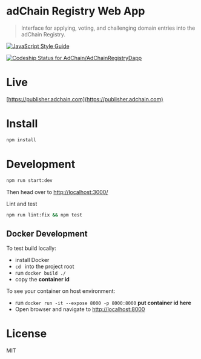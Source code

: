 # adChain Registry Web App

> Interface for applying, voting, and challenging domain entries into the adChain Registry.

[![JavaScript Style Guide](https://img.shields.io/badge/code_style-standard-brightgreen.svg)](https://standardjs.com)

[ ![Codeship Status for AdChain/AdChainRegistryDapp](https://app.codeship.com/projects/3bdbcb30-abc8-0135-1d7c-326c62bbc0df/status?branch=master)](https://app.codeship.com/projects/256831)

# Live

[https://publisher.adchain.com](https://publisher.adchain.com)

# Install

```bash
npm install
```

# Development

```bash
npm run start:dev
```

Then head over to [http://localhost:3000/](http://localhost:3000/)

Lint and test

```bash
npm run lint:fix && npm test
```

## Docker Development

To test build locally:
   - install Docker 
   - ```cd ``` into the project root
   - run ```docker build ./```
   - copy the **container id**

To see your container on host environment:
   - run ```docker run -it --expose 8000 -p 8000:8000``` **put container id here**
   - Open browser and navigate to [http://localhost:8000](http://localhost:8000/)


# License

MIT
